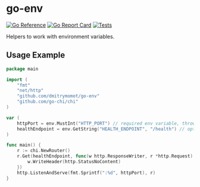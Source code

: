 # go-env
    
[![Go Reference](https://pkg.go.dev/badge/github.com/dmitrymomot/go-env.svg)](https://pkg.go.dev/github.com/dmitrymomot/go-env)
[![Go Report Card](https://goreportcard.com/badge/github.com/dmitrymomot/go-env)](https://goreportcard.com/report/github.com/dmitrymomot/go-env)
[![Tests](https://github.com/dmitrymomot/go-env/actions/workflows/tests.yml/badge.svg)](https://github.com/dmitrymomot/go-env/actions/workflows/tests.yml)

Helpers to work with environment variables.


## Usage Example

```go
package main

import (
    "fmt"
    "net/http"
    "github.com/dmitrymomot/go-env"
    "github.com/go-chi/chi"
)

var (
    httpPort = env.MustInt("HTTP_PORT") // required env variable, throws fatal error if it empty
    healthEndpoint = env.GetString("HEALTH_ENDPOINT", "/health") // optional env variable with fallback value
)

func main() {
    r := chi.NewRouter()
    r.Get(healthEndpoint, func(w http.ResponseWriter, r *http.Request) {
        w.WriteHeader(http.StatusNoContent)
    })
    http.ListenAndServe(fmt.Sprintf(":%d", httpPort), r)
}
```